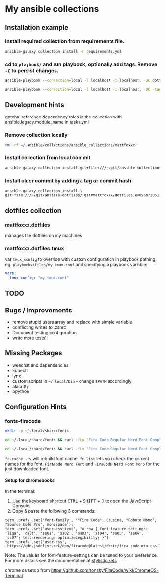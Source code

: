 # My ansible collections

## Installation example

### install required collection from requirements file.

```bash
ansible-galaxy collection install -r requirements.yml
```

### cd to `playbook/` and run playbook, optionally add tags. Remove `-C` to persist changes.

```bash
ansible-playbook --connection=local -l localhost -i localhost, -DC dotfiles.yml
```

```bash
ansible-playbook --connection=local -l localhost -i localhost, -DC -tags tmux dotfiles.yml
```

## Development hints

gotcha: reference dependency roles in the collection with ansible.legacy.module_name in tasks.yml

### Remove collection locally

```bash
rm -rf ~/.ansible/collections/ansible_collections/mattfoxxx
```

### Install collection from local commit

```bash
ansible-galaxy collection install git+file:///~/git/ansible-collections/.git#mattfoxxx/dotfiles
```

### Install older commit by adding a tag or commit hash

```bash
ansible-galaxy collection install \
git+file:///~/git/ansible-dotfiles/.git#mattfoxxx/dotfiles,e8096b720611086bf2020f75879d716728b17cec
```

## dotfiles collection

### mattfoxxx.dotfiles

manages the dotfiles on my machines

### mattfoxxx.dotfiles.tmux

var `tmux_config` to override with custom configuration in playbook pathing, eg. `playbooks/files/my_tmux.conf` and specifying a playbook variable:

```yaml
vars:
  tmux_config: "my_tmux.conf"
```

## TODO

## Bugs / Improvements
- remove stupid users array and replace with simple variable
- conflicting writes to .zshrc
- Document testing configuration
- write more tests!!

## Missing Packages
- weechat and dependencies
- kubectl
- lynx
- custom scripts in `~/.local/bin` - change `$PATH` accordingly
- alacritty
- bpython

## Configuration Hints
### fonts-firacode
```bash
mkdir -p ~/.local/share/fonts
```
```bash
cd ~/.local/share/fonts && curl -fLo "Fira Code Regular Nerd Font Complete Mono.ttf" https://github.com/ryanoasis/nerd-fonts/blob/master/patched-fonts/FiraCode/Regular/complete/Fira%20Code%20Regular%20Nerd%20Font%20Complete%20Mono.ttf
```
```bash
cd ~/.local/share/fonts && curl -fLo "Fira Code Regular Nerd Font Complete.ttf"  https://github.com/ryanoasis/nerd-fonts/blob/master/patched-fonts/FiraCode/Regular/complete/Fira%20Code%20Regular%20Nerd%20Font%20Complete.ttf?raw=true
```
`fc-cache -rv` will rebuild font cache. `fc-list` lets you check the correct names for the font. `FiraCode Nerd Font` and `FiraCode Nerd Font Mono` for the just downloaded font.

#### Setup for chromebooks
In the terminal:
1. Use the keyboard shortcut <kbd>CTRL</kbd> + <kbd>SHIFT</kbd> + <kbd>J</kbd> to open the JavaScript Console.
2. Copy & paste the following 3 commands:
```
term_.prefs_.set('font-family', '"Fira Code", Cousine, "Roboto Mono", "Source Code Pro", monospace');
term_.prefs_.set('user-css-text', "x-row { font-feature-settings: 'liga', 'calt', 'ss01', 'ss02', 'ss03', 'ss04', 'ss05', 'ss06', 'ss07'; text-rendering: optimizeLegibility; }")
term_.prefs_.set('user-css', 'https://cdn.jsdelivr.net/npm/firacode@latest/distr/fira_code.min.css')
```

Note: The values for font-feature-settings can be tuned to your preference. For more details see the documentation at [stylistic sets](./How-to-enable-stylistic-sets)

chrome os setup from https://github.com/tonsky/FiraCode/wiki/ChromeOS-Terminal

